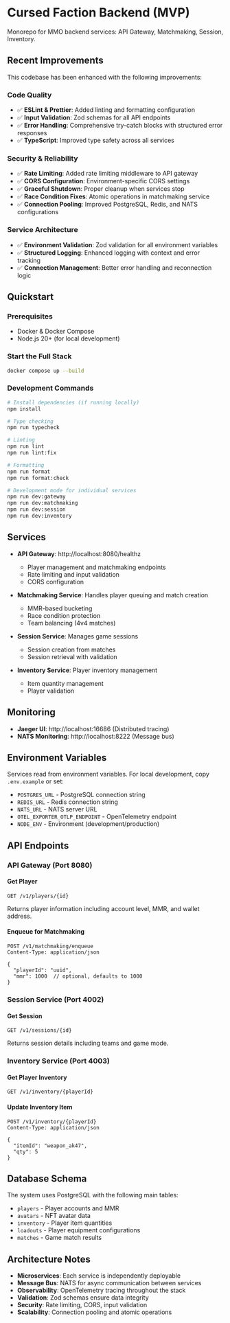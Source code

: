 # Cursed Faction Backend (MVP)

Monorepo for MMO backend services: API Gateway, Matchmaking, Session, Inventory.

## Recent Improvements

This codebase has been enhanced with the following improvements:

### Code Quality
- ✅ **ESLint & Prettier**: Added linting and formatting configuration
- ✅ **Input Validation**: Zod schemas for all API endpoints
- ✅ **Error Handling**: Comprehensive try-catch blocks with structured error responses
- ✅ **TypeScript**: Improved type safety across all services

### Security & Reliability
- ✅ **Rate Limiting**: Added rate limiting middleware to API gateway
- ✅ **CORS Configuration**: Environment-specific CORS settings
- ✅ **Graceful Shutdown**: Proper cleanup when services stop
- ✅ **Race Condition Fixes**: Atomic operations in matchmaking service
- ✅ **Connection Pooling**: Improved PostgreSQL, Redis, and NATS configurations

### Service Architecture
- ✅ **Environment Validation**: Zod validation for all environment variables
- ✅ **Structured Logging**: Enhanced logging with context and error tracking
- ✅ **Connection Management**: Better error handling and reconnection logic

## Quickstart

### Prerequisites
- Docker & Docker Compose
- Node.js 20+ (for local development)

### Start the Full Stack
```bash
docker compose up --build
```

### Development Commands
```bash
# Install dependencies (if running locally)
npm install

# Type checking
npm run typecheck

# Linting
npm run lint
npm run lint:fix

# Formatting
npm run format
npm run format:check

# Development mode for individual services
npm run dev:gateway
npm run dev:matchmaking
npm run dev:session
npm run dev:inventory
```

## Services

- **API Gateway**: http://localhost:8080/healthz
  - Player management and matchmaking endpoints
  - Rate limiting and input validation
  - CORS configuration

- **Matchmaking Service**: Handles player queuing and match creation
  - MMR-based bucketing
  - Race condition protection
  - Team balancing (4v4 matches)

- **Session Service**: Manages game sessions
  - Session creation from matches
  - Session retrieval with validation

- **Inventory Service**: Player inventory management
  - Item quantity management
  - Player validation

## Monitoring

- **Jaeger UI**: http://localhost:16686 (Distributed tracing)
- **NATS Monitoring**: http://localhost:8222 (Message bus)

## Environment Variables

Services read from environment variables. For local development, copy `.env.example` or set:

- `POSTGRES_URL` - PostgreSQL connection string
- `REDIS_URL` - Redis connection string  
- `NATS_URL` - NATS server URL
- `OTEL_EXPORTER_OTLP_ENDPOINT` - OpenTelemetry endpoint
- `NODE_ENV` - Environment (development/production)

## API Endpoints

### API Gateway (Port 8080)

#### Get Player
```http
GET /v1/players/{id}
```
Returns player information including account level, MMR, and wallet address.

#### Enqueue for Matchmaking
```http
POST /v1/matchmaking/enqueue
Content-Type: application/json

{
  "playerId": "uuid",
  "mmr": 1000  // optional, defaults to 1000
}
```

### Session Service (Port 4002)

#### Get Session
```http
GET /v1/sessions/{id}
```
Returns session details including teams and game mode.

### Inventory Service (Port 4003)

#### Get Player Inventory
```http
GET /v1/inventory/{playerId}
```

#### Update Inventory Item
```http
POST /v1/inventory/{playerId}
Content-Type: application/json

{
  "itemId": "weapon_ak47",
  "qty": 5
}
```

## Database Schema

The system uses PostgreSQL with the following main tables:
- `players` - Player accounts and MMR
- `avatars` - NFT avatar data
- `inventory` - Player item quantities
- `loadouts` - Player equipment configurations
- `matches` - Game match results

## Architecture Notes

- **Microservices**: Each service is independently deployable
- **Message Bus**: NATS for async communication between services
- **Observability**: OpenTelemetry tracing throughout the stack
- **Validation**: Zod schemas ensure data integrity
- **Security**: Rate limiting, CORS, input validation
- **Scalability**: Connection pooling and atomic operations
